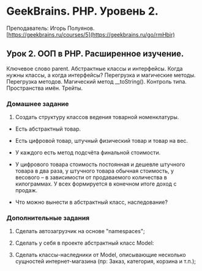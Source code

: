 # GeekBrains. PHP. Уровень 2.
Преподаватель: Игорь Полуянов.
<br>[https://geekbrains.ru/courses/5](https://geekbrains.ru/go/rmHbir)

## Урок 2. ООП в PHP. Расширенное изучение.
Ключевое слово parent. Абстрактные классы и интерфейсы. Когда нужны классы, а когда интерфейсы? Перегрузка и магические методы. Перегрузка методов. Магический метод __toString(). Контроль типа. Пространства имён. Трейты.

### Домашнее задание

1. Создать структуру классов ведения товарной номенклатуры.

- Есть абстрактный товар.

- Есть цифровой товар, штучный физический товар и товар на вес.

- У каждого есть метод подсчёта финальной стоимости.

- У цифрового товара стоимость постоянная и дешевле штучного товара в два раза, у штучного товара обычная стоимость, у весового – в зависимости от продаваемого количества в килограммах. У всех формируется в конечном итоге доход с продаж.

- Что можно вынести в абстрактный класс, наследование?

### Дополнительные задания

1. Сделать автозагрузчик на основе "namespaces";

2. Сделать у себя в проекте абстрактный класс Model:

3. Сделать классы-наследники от Model, описывающие несколько
сущностей интернет-магазина (пр: Заказ, категория, корзина и т.п.);